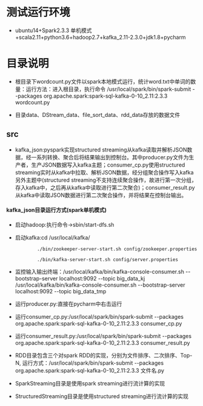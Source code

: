 
# 测试运行环境
- ubuntu14+Spark2.3.3 单机模式+scala2.11+python3.6+hadoop2.7+kafka_2.11-2.3.0+jdk1.8+pycharm


# 目录说明
- 根目录下wordcount.py文件以spark本地模式运行，统计word.txt中单词的数量：运行方法：进入根目录，执行命令 
  /usr/local/spark/bin/spark-submit --packages org.apache.spark:spark-sql-kafka-0-10_2.11:2.3.3 wordcount.py

- 目录data、DStream_data、file_sort_data、rdd_data存放的数据文件

## src
- kafka_json:pyspark实现structured streaming从kafka读取并解析JSON数据，经一系列转换、聚合后将结果输出到控制台。其中producer.py文件为生产者，生产JSON数据写入kafka主题；consumer_cp.py使用structured streaming实时从kafka中拉取、解析JSON数据，经分组聚合操作写入kafka另外主题中(structured streaming不支持连续聚合操作，故进行第一次分组，存入kafka中，之后再从kafka中读取进行第二次聚合)；consumer_result.py从kafka中读取JSON数据进行第二次聚合操作，并将结果在控制台输出。
#### kafka_json目录运行方式(spark单机模式)
- 启动hadoop:执行命令->sbin/start-dfs.sh
- 启动kafka:cd /usr/local/kafka/
              
              ./bin/zookeeper-server-start.sh config/zookeeper.properties
              
              ./bin/kafka-server-start.sh config/server.properties
- 监控输入输出终端：/usr/local/kafka/bin/kafka-console-consumer.sh --bootstrap-server localhost:9092 --topic big_data_kj
                  /usr/local/kafka/bin/kafka-console-consumer.sh --bootstrap-server localhost:9092 --topic big_data_tmp
- 运行producer.py:直接在pycharm中右击运行
- 运行consumer_cp.py:/usr/local/spark/bin/spark-submit --packages org.apache.spark:spark-sql-kafka-0-10_2.11:2.3.3 consumer_cp.py
- 运行consumer_result.py:/usr/local/spark/bin/spark-submit --packages org.apache.spark:spark-sql-kafka-0-10_2.11:2.3.3 consumer_result.py

- RDD目录包含三个对spark RDD的实现，分别为文件排序、二次排序、Top-N,
  运行方式：/usr/local/spark/bin/spark-submit --packages org.apache.spark:spark-sql-kafka-0-10_2.11:2.3.3 文件名.py
- SparkStreaming目录是使用spark streaming进行流计算的实现
- StructuredStreaming目录是使用structured streaming进行流计算的实现 
